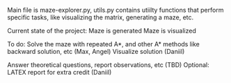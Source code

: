 Main file is maze-explorer.py, utils.py contains utiilty functions that perform specific tasks, like visualizing the matrix, generating a maze, etc.

Current state of the project:
Maze is generated
Maze is visualized

To do:
Solve the maze with repeated A*, and other A* methods like backward solution, etc (Max, Angel)
Visualize solution (Daniil)

Answer theoretical questions, report observations, etc (TBD)
Optional: LATEX report for extra credit (Daniil)

